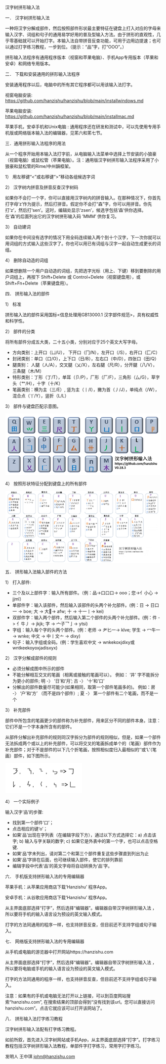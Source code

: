 ﻿
汉字树拼形输入法 


一． 汉字树拼形输入法 

一种将汉字分解成部件，然后按照部件形状最主要特征在键盘上打入对应的字母来输入汉字、词组和句子的通用易学好用的普及型输入方法。由于拼形的直观性，几乎零基础就可以开始打字。本输入法自带拼音反查功能，可用于边用边提速；也可以通过打字练习教程，一步到位。（提示：“品”字，打“OOO”。）
   
拼形输入法程序有通用程序版本（视窗和苹果电脑）、手机App专用版本（苹果和安卓）和网络专用版本。
       

二． 下载和安装通用的拼形输入法程序

安装通用程序以后，电脑中的所有其它程序都可以用该输入法打字。
   
视窗电脑安装: https://github.com/hanzishu/hanzishu/blob/main/installwindows.md

苹果电脑安装: https://github.com/hanzishu/hanzishu/blob/main/installmac.md

苹果手机，安卓手机和Unix电脑 : 通用程序还在研发和测试中，可以先使用专用手机版或网络版本输入法的编辑器，见笫六和笫七节。


三．通用拼形输入法程序的用法

从一个程序开始用本输入法打字前，从电脑输入法菜单中选择上节安装的小狼豪（视窗电脑）或鼠松管（苹果电脑）。注：通用版汉字树拼形输入法程序采用了小狼豪和鼠松管的Rime/中州韻框架。

1） 用左移键“<”或右移键“>”移动各组候选字词

2） 汉字树内拼音及拼音反查汉字树码

如果你不会打一个字，你可以直接用汉字树内的拼音输入。在那种情况下，你首先打字母‘z’作为提示，然后打拼音。假定你不会打“森”字，你可以用拼音。你先打‘z’，然后打‘sen’。这时，编辑处显示‘zsen’，候选字包括‘森’供你选择。在‘森’的后面列出它的汉字树拼形输入码 ’MMM’ 供你复习。

3） 自动建词

如果你在中间没有选字的情况下用全码连续输入两个到十个汉字，下一次你就可以用词组的方式输入这些汉字了。你也可以用已有词组与汉字一起自动生成更长的词组。

4） 删除自动造的词组

如果想删除一个用户自动造的词组，先把选字光标（用上、下键）移到要刪除的用户词组上，再按下 Shift+Delete 或 Control+Delete（视窗键盘用），或Shift+Fn+Delete（苹果键盘用）。


四． 拼形输入法的部件

1） 标准

拼形输入法的部件采用国标<信息处理用GB13000.1 汉字部件规范>，具有权威性和科学性。

2） 部件的分类

将所有部件分成五大类，二十五小类，分别对应于25个英文大写字母。

- 方向类别：上开口（凵/U）， 下开口（冂/N），左开口（/S），右开口（匚/C）
- 封闭类别：单口（口/O），上下口（日/B），左右口（中/D），四张口（田/Q）
- 腿类别： 人腿（人/A），交叉腿（乂/X），左右腿（尺/R），分开腿（八/V），三条腿（木/M）
- 特形类别：丁形（丁/T），单耳（卩/P），厂形（厂/F），三角形（厶/G），草字头（艹/H），十字（十/K）
- 笔画类别：横为主（三/E）, 竖为主（丨/I），撇为首（丿/J），单纯点（/W），混合点（丫/Y），竖折（L/L）
   
3） 部件与键盘匹配示意图。
       
![alt text](https://github.com/hanzishu/hanzishu/blob/main/keymapping.png)

4） 按照形状特征分配到键盘上的所有部件
   
![alt text](https://github.com/hanzishu/hanzishu/blob/main/detailedkeymapping.png)
       

五． 拼形输入法输入部件的方法

1） 打入部件:

- 三个及以上部件字：输入所有部件。（例：品->口口口-> ooo；您->亻小心 -> jjml）
- 单部件字：输入该部件，然后输入该部件的头两个补允部件。(例：日 -> 日口一 -> boe; 大 -> 大-> afw; 十 -> 十一丨-> kei)
- 双部件字：输入两个部件，然后输入第二个部件的头两个补允部件。(例：件 -> 亻牛丿 -> jkjk; 字 -> 宀子乛亅-> ytsi)
- 字组：输入每个字的头两个部件。(例：老师 -> 耂匕一-> klve; 学生 -> 冖牛一 -> wnke; 中文 -> 中丨文亠 -> dixy)
- 句子：输入字组或全码。(例：学生喜欢中文 -> wnkekoxjdixy或wntkeekoyoxjadisxyx)

2） 汉字分解成部件的规则

- 必须分解成图中所示的部件
- 不能分解相互交叉的笔画（相离或接触的笔画可以）。 例如： ‘井’ 字不能拆分为更小的部件; 明 -〉 ‘日’和‘月’; 古 -〉 ‘十’和‘口’
- 分解出的部件数量尽可能少(如果相同，取第一个部件笔画多的)。 例如：房 -〉 ‘户’和‘方’ （而不是四个部件）; 夏 -〉 第一个部件有二个笔画，而不是一个

3） 补充部件

部件中所包含的笔画更少的部件称为补充部件，用来区分不同的部件本身。注意：它们不是一个字本身所含有的部件。

从部件分解出补充部件的规则同汉字拆分为部件的规则相似，但是，如果一个部件无法拆成两个或以上的补充部件，可以将交叉的笔画拆成单个的（笔画）部件作为补充部件；对于不是部件的以下几个折笔画，按照相似度归入最相似的‘’或‘L‘（笔画）部件，如下图所示。

![alt text](https://github.com/hanzishu/hanzishu/blob/main/strokemapping.png)
   
4） 一个实际例子

输入汉字‘品’的步骤:

- 找到第一个部件‘口’；
- 点击相应的键‘o’；
- 如果‘品’出现在字列表（在编辑字段下方），通过以下方式选择它：a) 点击该字; b) 输入与字关联的数字; c) 如果它是外表中的第一个字，也可以点击空格键.
- 如果‘品’字未列出，请对第二个和第三个部件重复这些步骤直到列出为止
- 如果‘品’字排在后面，也可继续输入部件，使它的排列靠前
- 编辑字段中代表‘品’的英文字母将自动转换为‘品’字。


六． 手机版支持拼形输入法的专用编辑器

苹果手机：从苹果应用商店下载‘Hanzishu’ 程序App。

安卓手机：从谷歌应用商店下载‘Hanzishu’ 程序App。

从主界面底部选择“打字”，然后选择“编辑器”。编辑器自带汉字树拼形输入法 ，所以要将手机的输入语言设为预设的英文输入模式。

打字的方法同通用的程序一样，也支持拼音反查，但目前还不支持字组或句子输入。


七． 网络版支持拼形输入法的专用编辑器

从手机或电脑的游览器中打开网站https://hanzishu.com

从主界面底部选择“打字”，然后选择“编辑器”。编辑器自带汉字树拼形输入法 ，所以要将电脑或手机的输入语言设为预设的英文输入模式。

打字的方法同通用的程序一样，也支持拼音反查，但目前还不支持字组或句子输入。

注意：如果有的手机或电脑无法打开以上链接，可以到百度网站搜索“hanzishu.com”, 在搜索结果的顶部会得到“没有找到该url。您可以直接访问hanzishu.com”。点击它就应该可以打开该网站了。


八． 拼形输入法打字练习教程

汉字树拼形输入法配有打字练习教程。
   
如前所叙，首先进入汉字树网站或手机App，从主界面底部选择“打字”。打字练习教程包括汉字树拼形输入法教程，单部件字打字练习，常用字打字练习。



发明人	王中琪	john@hanzishu.com



